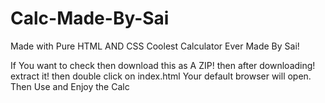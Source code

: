 # Calc-Made-By-Sai
Made with Pure HTML AND CSS
Coolest Calculator Ever Made By Sai!



If You want to check then download this as A ZIP! then after downloading! extract it! then double click on index.html
Your default browser will open. Then Use and Enjoy the Calc
